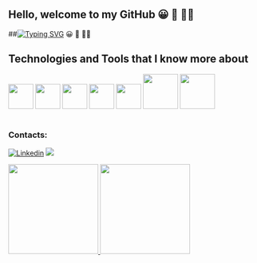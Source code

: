 
## Hello, welcome to my GitHub 😀 🖖 🧑‍💻

##[![Typing SVG](https://readme-typing-svg.demolab.com?font=Fira+Code&pause=1000&random=false&width=435&lines=Hello+welcome+to+my+GitHub)](https://git.io/typing-svg) 😀 🖖 🧑‍💻


## Technologies and Tools that I know more about

<img src="https://cdn.jsdelivr.net/gh/devicons/devicon/icons/git/git-original-wordmark.svg" width="50" height="50" /> <img src="https://cdn.jsdelivr.net/gh/devicons/devicon/icons/html5/html5-plain-wordmark.svg" width="50" height="50" /> <img src="https://cdn.jsdelivr.net/gh/devicons/devicon/icons/java/java-original-wordmark.svg" width="50" height="50"/> <img src="https://cdn.jsdelivr.net/gh/devicons/devicon/icons/css3/css3-plain-wordmark.svg" width="50" height="50" /> <img src="https://cdn.jsdelivr.net/gh/devicons/devicon/icons/selenium/selenium-original.svg" width="50" height="50" /> <img src="https://cdn.jsdelivr.net/gh/devicons/devicon/icons/mysql/mysql-original-wordmark.svg" width="70" height="70"/>
<img src="https://cdn.jsdelivr.net/gh/devicons/devicon/icons/jenkins/jenkins-original.svg" width="70" height="70" />
#       
          


### Contacts:
[![Linkedin](https://img.shields.io/badge/LinkedIn-0077B5?style=for-the-badge&logo=linkedin&logoColor=white)](https://www.linkedin.com/in/leandro-souza-67015b56/)
<a href = "mailto:contato@leandro"><img src="https://img.shields.io/badge/Gmail-D14836?style=for-the-badge&logo=gmail&logoColor=white" target="_blank"></a>
          

<div>
<a href="https://github.com/leandrosouza10">
<img height="180em" src="https://github-readme-stats.vercel.app/api/top-langs/?username=leandrosouza10&layout=compact&langs_count=7&theme=dracula"/>
<img height="180em" src="https://github-readme-stats.vercel.app/api?username=leandrosouza10&show_icons=true&theme=dracula&include_all_commits=true&count_private=true"/>
</div>


          
  
  



          
          
           


          






